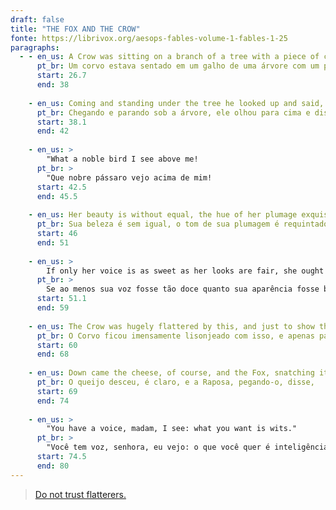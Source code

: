 ```yaml
---
draft: false
title: "THE FOX AND THE CROW"
fonte: https://librivox.org/aesops-fables-volume-1-fables-1-25
paragraphs:
  - - en_us: A Crow was sitting on a branch of a tree with a piece of cheese in her beak when a Fox observed her and set his wits to work to discover some way of getting the cheese
      pt_br: Um corvo estava sentado em um galho de uma árvore com um pedaço de queijo no bico quando uma raposa a observou e colocou sua inteligência para trabalhar para descobrir uma maneira de obter o queijo.
      start: 26.7
      end: 38
      
    - en_us: Coming and standing under the tree he looked up and said,
      pt_br: Chegando e parando sob a árvore, ele olhou para cima e disse,
      start: 38.1
      end: 42
      
    - en_us: >
        "What a noble bird I see above me!
      pt_br: >
        "Que nobre pássaro vejo acima de mim!
      start: 42.5
      end: 45.5
      
    - en_us: Her beauty is without equal, the hue of her plumage exquisite.
      pt_br: Sua beleza é sem igual, o tom de sua plumagem é requintado.
      start: 46
      end: 51
      
    - en_us: >
        If only her voice is as sweet as her looks are fair, she ought without doubt to be Queen of the Birds."
      pt_br: >
        Se ao menos sua voz fosse tão doce quanto sua aparência fosse bela, ela deveria, sem dúvida, ser a Rainha dos Pássaros."
      start: 51.1
      end: 59
    
    - en_us: The Crow was hugely flattered by this, and just to show the Fox that she could sing she gave a loud caw.
      pt_br: O Corvo ficou imensamente lisonjeado com isso, e apenas para mostrar à Raposa que ela sabia cantar, ela deu um grasnido alto.
      start: 60
      end: 68
      
    - en_us: Down came the cheese, of course, and the Fox, snatching it up, said,
      pt_br: O queijo desceu, é claro, e a Raposa, pegando-o, disse,
      start: 69
      end: 74
      
    - en_us: >
        "You have a voice, madam, I see: what you want is wits."
      pt_br: >
        "Você tem voz, senhora, eu vejo: o que você quer é inteligência."
      start: 74.5
      end: 80
---
```


> [Do not trust flatterers.](https://fablesofaesop.com/the-fox-and-the-crow.html)
